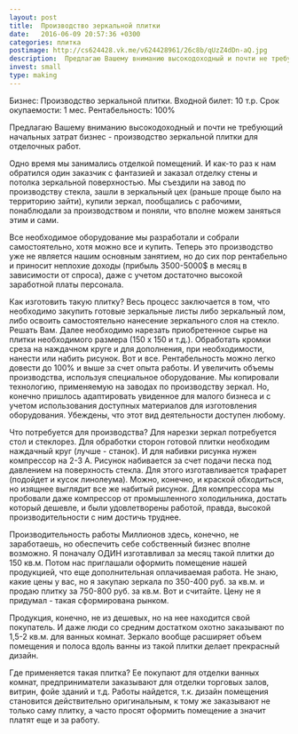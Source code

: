 ```yaml
---
layout: post
title:  Производство зеркальной плитки
date:   2016-06-09 20:57:36 +0300
categories: плитка
postimage: http://cs624428.vk.me/v624428961/26c8b/qUzZ4dDn-aQ.jpg
description:  Предлагаю Вашему вниманию высокодоходный и почти не требующий начальных затрат бизнес - производство зеркальной плитки для отделочных работ.
invest: small
type: making
---
```


Бизнес: Производство зеркальной плитки.
Входной билет: 10 т.р.
Срок окупаемости: 1 мес. Рентабельность: 100%

Предлагаю Вашему вниманию высокодоходный и почти не требующий начальных затрат бизнес - производство зеркальной плитки для отделочных работ.

Одно время мы занимались отделкой помещений. И как-то раз к нам обратился один заказчик с фантазией и заказал отделку стены и потолка зеркальной поверхностью. Мы съездили на завод по производству стекла, зашли в зеркальный цех (раньше проще было на территорию зайти), купили зеркал, пообщались с рабочими, понаблюдали за производством и поняли, что вполне можем заняться этим и сами.

Все необходимое оборудование мы разработали и собрали самостоятельно, хотя можно все и купить. Теперь это производство уже не является нашим основным занятием, но до сих пор рентабельно и приносит неплохие доходы (прибыль 3500-5000$ в месяц в зависимости от спроса), даже с учетом достаточно высокой заработной платы персонала.

Как изготовить такую плитку?
Весь процесс заключается в том, что необходимо закупить готовые зеркальные листы либо зеркальный лом, либо освоить самостоятельно нанесение зеркального слоя на стекло. Решать Вам. Далее необходимо нарезать приобретенное сырье на плитки необходимого размера (150 х 150 и т.д.). Обработать кромки среза на наждачном круге и для дополнения, при необходимости, нанести или набить рисунок. Вот и все. Рентабельность можно легко довести до 100% и выше за счет опыта работы. И увеличить объемы производства, используя специальное оборудование. Мы копировали технологию, применяемую на заводах по производству зеркал. Но, конечно пришлось адаптировать увиденное для малого бизнеса и с учетом использования доступных материалов для изготовления оборудования. Убеждены, что этот вид деятельности доступен любому.

Что потребуется для производства?
Для нарезки зеркал потребуется стол и стеклорез. Для обработки сторон готовой плитки необходим наждачный круг (лучше - станок). И для набивки рисунка нужен компрессор на 2-3 А. Рисунок набивается за счет подачи песка под давлением на поверхность стекла. Для этого изготавливается трафарет (подойдет и кусок линолеума). Можно, конечно, и краской обходиться, но изящнее выглядит все же набитый рисунок. Для компрессора мы пробовали даже компрессор от промышленного холодильника, достать который дешевле, и были удовлетворены работой, правда, высокой производительности с ним достичь труднее.

Производительность работы
Миллионов здесь, конечно, не заработаешь, но обеспечить себе собственный бизнес вполне возможно. Я поначалу ОДИН изготавливал за месяц такой плитки до 150 кв.м. Потом нас приглашали оформить помещение нашей продукцией, что еще дополнительная оплачиваемая работа. Не знаю, какие цены у вас, но я закупаю зеркала по 350-400 руб. за кв.м. и продаю плитку за 750-800 руб. за кв.м. Вот и считайте. Цену не я придумал - такая сформирована рынком.

Продукция, конечно, не из дешевых, но на нее находится свой покупатель. И даже люди со средним достатком охотно заказывают по 1,5-2 кв.м. для ванных комнат. Зеркало вообще расширяет объем помещения и полоса вдоль ванны из такой плитки делает прекрасный дизайн.

Где применяется такая плитка?
Ее покупают для отделки ванных комнат, предприниматели заказывают для отделки торговых залов, витрин, фойе зданий и т.д. Работы найдется, т.к. дизайн помещения становится действительно оригинальным, к тому же заказывают не только саму плитку, а часто просят оформить помещение а значит платят еще и за работу.